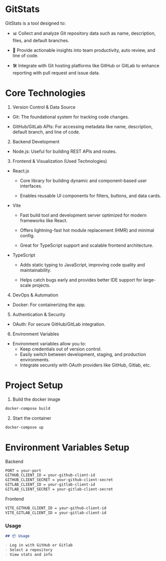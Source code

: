 # GitStats
GitStats is a tool designed to:

- 📊 Collect and analyze Git repository data such as name, description, files, and default branches.

- 🧠 Provide actionable insights into team productivity, auto review, and line of code.

- 🛠️ Integrate with Git hosting platforms like GitHub or GitLab to enhance reporting with pull request and issue data.

# Core Technologies
1. Version Control & Data Source
- Git: The foundational system for tracking code changes.

- GitHub/GitLab APIs: For accessing metadata like name, description, default branch, and line of code.

2. Backend Development
- Node.js: Useful for building REST APIs and routes.

3. Frontend & Visualization (Used Technologies)
- React.js
  - Core library for building dynamic and component-based user interfaces.

  - Enables reusable UI components for filters, buttons, and data cards.

- Vite
  - Fast build tool and development server optimized for modern frameworks like React.

  - Offers lightning-fast hot module replacement (HMR) and minimal config.

  - Great for TypeScript support and scalable frontend architecture.

- TypeScript
  - Adds static typing to JavaScript, improving code quality and maintainability.

  - Helps catch bugs early and provides better IDE support for large-scale projects.

4. DevOps & Automation
- Docker: For containerizing the app.

5. Authentication & Security
- OAuth: For secure GitHub/GitLab integration.

6. Environment Variables
- Environment variables allow you to:
  - Keep credentials out of version control.
  - Easily switch between development, staging, and production environments.
  - Integrate securely with OAuth providers like GitHub, Gitlab, etc.
 
# Project Setup
1. Build the docker image
```bash
docker-compose build
```
2. Start the container
```bash
docker-compose up
```
# Environment Variables Setup
Backend
```bash
PORT = your-port
GITHUB_CLIENT_ID = your-github-client-id
GITHUB_CLIENT_SECRET = your-github-client-secret
GITLAB_CLIENT_ID = your-gitlab-client-id
GITLAB_CLIENT_SECRET = your-gitlab-client-secret
```
Frontend
```bash
VITE_GITHUB_CLIENT_ID = your-github-client-id
VITE_GITLAB_CLIENT_ID = your-gitlab-client-id
```

### **Usage**
```markdown
## 📦 Usage

- Log in with GitHub or Gitlab
- Select a repository
- View stats and info
